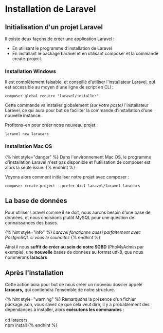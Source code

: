 # Installation de Laravel

## Initialisation d'un projet Laravel

Il existe deux façons de créer une application Laravel :

* En utilisant le programme d'installation de Laravel
* En installant le package Laravel et en utilisant composer et la commande create-project.

### Installation Windows

Il est complètement faisable, et conseillé d'utiliser l'installateur Laravel, qui est accessible au moyen d'une ligne de script en CLI :&#x20;

```shell
composer global require "laravel/installer"
```

Cette commande va installer globalement _(sur votre poste)_ l'installateur Laravel, ce qui aura pour but de faciliter la commande d'installation d'une nouvelle instance.

Profitons-en pour créer notre nouveau projet :&#x20;

```shell
laravel new laracars
```

### Installation Mac OS

{% hint style="danger" %}
Dans l'environnement Mac OS, le programme d'installation Laravel n'est pas disponible et l'utilisation de composer est alors la seule issue.
{% endhint %}

Voyons alors comment initialiser notre projet avec composer :&#x20;

```shell
composer create-project --prefer-dist laravel/laravel laracars
```

## La base de données

Pour utiliser Laravel comme il se doit, nous aurons besoin d'une base de données, et nous choisirons plutôt MySQL pour une question de connaissances des bases.

{% hint style="info" %}
_Laravel fonctionne aussi parfaitement avec PostgreSQL si vous le souhaitez_
{% endhint %}

Ainsi il nous **suffit de créer au sein de notre SGBD** (PhpMyAdmin par exemple), une **nouvelle** bases de données au format utf-8, que nous nommerons **laracars**&#x20;

## Après l'installation

Cette action aura pour but de nous créer un nouveau dossier appelé **laracars,** qui contiendra l'ensemble de notre structure.

{% hint style="warning" %}
Remarquons la présence d'un fichier package.json, vous savez ce que cela veut dire, il y a probablement des dépendances à installer, alors **exécutons les commandes** : \
\
cd laracars\
npm install
{% endhint %}
